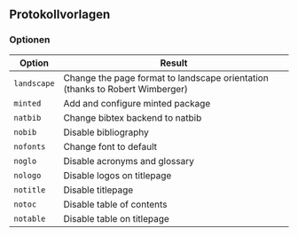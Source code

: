 ## Protokollvorlagen

### Optionen

Option | Result
------ | ------
`landscape` | Change the page format to landscape orientation (thanks to Robert Wimberger)
`minted` | Add and configure minted package
`natbib` | Change bibtex backend to natbib
`nobib` | Disable bibliography
`nofonts` | Change font to default
`noglo` | Disable acronyms and glossary
`nologo` | Disable logos on titlepage
`notitle` | Disable titlepage
`notoc` | Disable table of contents
`notable` | Disable table on titlepage
